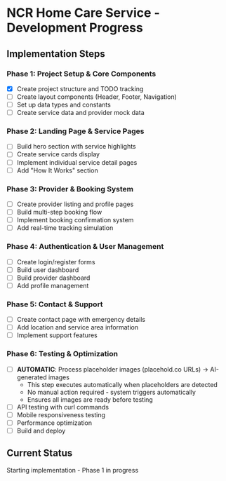 # NCR Home Care Service - Development Progress

## Implementation Steps

### Phase 1: Project Setup & Core Components
- [x] Create project structure and TODO tracking
- [ ] Create layout components (Header, Footer, Navigation)
- [ ] Set up data types and constants
- [ ] Create service data and provider mock data

### Phase 2: Landing Page & Service Pages
- [ ] Build hero section with service highlights
- [ ] Create service cards display
- [ ] Implement individual service detail pages
- [ ] Add "How It Works" section

### Phase 3: Provider & Booking System
- [ ] Create provider listing and profile pages
- [ ] Build multi-step booking flow
- [ ] Implement booking confirmation system
- [ ] Add real-time tracking simulation

### Phase 4: Authentication & User Management
- [ ] Create login/register forms
- [ ] Build user dashboard
- [ ] Build provider dashboard
- [ ] Add profile management

### Phase 5: Contact & Support
- [ ] Create contact page with emergency details
- [ ] Add location and service area information
- [ ] Implement support features

### Phase 6: Testing & Optimization
- [ ] **AUTOMATIC**: Process placeholder images (placehold.co URLs) → AI-generated images
  - This step executes automatically when placeholders are detected
  - No manual action required - system triggers automatically
  - Ensures all images are ready before testing
- [ ] API testing with curl commands
- [ ] Mobile responsiveness testing
- [ ] Performance optimization
- [ ] Build and deploy

## Current Status
Starting implementation - Phase 1 in progress